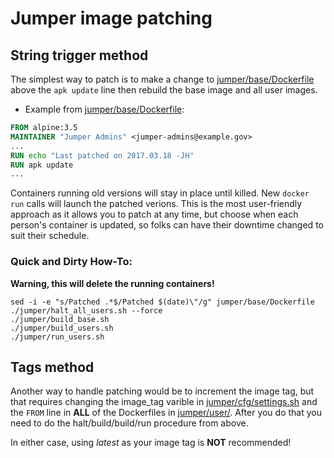 # Jumper image patching

## String trigger method

The simplest way to patch is to make a change to
[jumper/base/Dockerfile](/jumper/base/Dockerfile)
above the `apk update` line then rebuild the base image and all user
images.

* Example from [jumper/base/Dockerfile](/jumper/base/Dockerfile):

```dockerfile
FROM alpine:3.5
MAINTAINER "Jumper Admins" <jumper-admins@example.gov>
...
RUN echo "Last patched on 2017.03.18 -JH"
RUN apk update
...
```

Containers running old versions will stay in place until
  killed. New `docker run` calls will launch the patched verions. This
  is the most user-friendly approach as it allows you to patch at any
  time, but choose when each person's container is updated, so folks
  can have their downtime changed to suit their schedule.

### Quick and Dirty How-To:

__Warning, this will delete the running containers!__

```
sed -i -e "s/Patched .*$/Patched $(date)\"/g" jumper/base/Dockerfile
./jumper/halt_all_users.sh --force
./jumper/build_base.sh
./jumper/build_users.sh
./jumper/run_users.sh
```

## Tags method

Another way to handle patching would be to increment the image tag,
but that requires changing the image_tag varible in
[jumper/cfg/settings.sh](/jumper/cfg/settings.sh) and the `FROM` line
in __ALL__ of the Dockerfiles in [jumper/user/](/jumper/user/). After
you do that you need to do the halt/build/build/run procedure from
above.

In either case, using _latest_ as your image tag is __NOT__ recommended!
